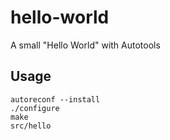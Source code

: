 # hello-world
A small "Hello World" with Autotools

## Usage

```
autoreconf --install
./configure 
make
src/hello 
```
